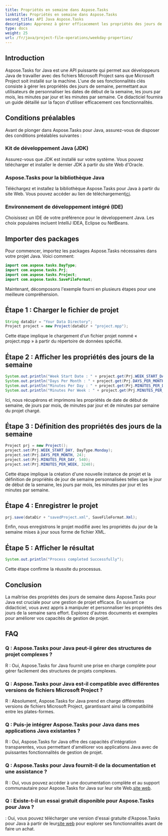 ```yaml
---
title: Propriétés en semaine dans Aspose.Tasks
linktitle: Propriétés en semaine dans Aspose.Tasks
second_title: API Java Aspose.Tasks
description: Apprenez à gérer efficacement les propriétés des jours de semaine dans Aspose.Tasks pour Java. Personnalisez facilement les dates de début de la semaine, les jours par mois et bien plus encore.
type: docs
weight: 25
url: /fr/java/project-file-operations/weekday-properties/
---
```

## Introduction
Aspose.Tasks for Java est une API puissante qui permet aux développeurs Java de travailler avec des fichiers Microsoft Project sans que Microsoft Project soit installé sur la machine. L'une de ses fonctionnalités clés consiste à gérer les propriétés des jours de semaine, permettant aux utilisateurs de personnaliser les dates de début de la semaine, les jours par mois, les minutes par jour et les minutes par semaine. Ce didacticiel fournira un guide détaillé sur la façon d'utiliser efficacement ces fonctionnalités.
## Conditions préalables
Avant de plonger dans Aspose.Tasks pour Java, assurez-vous de disposer des conditions préalables suivantes :
### Kit de développement Java (JDK)
Assurez-vous que JDK est installé sur votre système. Vous pouvez télécharger et installer le dernier JDK à partir du site Web d'Oracle.
### Aspose.Tasks pour la bibliothèque Java
 Téléchargez et installez la bibliothèque Aspose.Tasks pour Java à partir du site Web. Vous pouvez accéder au lien de téléchargement[ici](https://releases.aspose.com/tasks/java/).
### Environnement de développement intégré (IDE)
Choisissez un IDE de votre préférence pour le développement Java. Les choix populaires incluent IntelliJ IDEA, Eclipse ou NetBeans.
## Importer des packages
Pour commencer, importez les packages Aspose.Tasks nécessaires dans votre projet Java. Voici comment:

```java
import com.aspose.tasks.DayType;
import com.aspose.tasks.Prj;
import com.aspose.tasks.Project;
import com.aspose.tasks.SaveFileFormat;
```

Maintenant, décomposons l'exemple fourni en plusieurs étapes pour une meilleure compréhension.
## Étape 1 : Charger le fichier de projet
```java
String dataDir = "Your Data Directory";
Project project = new Project(dataDir + "project.mpp");
```
Cette étape implique le chargement d'un fichier projet nommé « project.mpp » à partir du répertoire de données spécifié.
## Étape 2 : Afficher les propriétés des jours de la semaine
```java
System.out.println("Week Start Date : " + project.get(Prj.WEEK_START_DAY).toString());
System.out.println("Days Per Month : " + project.get(Prj.DAYS_PER_MONTH).toString());
System.out.println("Minutes Per Day : " + project.get(Prj.MINUTES_PER_DAY).toString());
System.out.println("Minutes Per Week : " + project.get(Prj.MINUTES_PER_WEEK).toString());
```
Ici, nous récupérons et imprimons les propriétés de date de début de semaine, de jours par mois, de minutes par jour et de minutes par semaine du projet chargé.
## Étape 3 : Définition des propriétés des jours de la semaine
```java
Project prj = new Project();
project.set(Prj.WEEK_START_DAY, DayType.Monday);
project.set(Prj.DAYS_PER_MONTH, 24);
project.set(Prj.MINUTES_PER_DAY, 540);
project.set(Prj.MINUTES_PER_WEEK, 3240);
```
Cette étape implique la création d'une nouvelle instance de projet et la définition de propriétés de jour de semaine personnalisées telles que le jour de début de la semaine, les jours par mois, les minutes par jour et les minutes par semaine.
## Étape 4 : Enregistrer le projet
```java
prj.save(dataDir + "savedProject.xml", SaveFileFormat.Xml);
```
Enfin, nous enregistrons le projet modifié avec les propriétés du jour de la semaine mises à jour sous forme de fichier XML.
## Étape 5 : Afficher le résultat
```java
System.out.println("Process completed Successfully");
```
Cette étape confirme la réussite du processus.
## Conclusion
La maîtrise des propriétés des jours de semaine dans Aspose.Tasks pour Java est cruciale pour une gestion de projet efficace. En suivant ce didacticiel, vous avez appris à manipuler et personnaliser les propriétés des jours de la semaine sans effort. Explorez d'autres documents et exemples pour améliorer vos capacités de gestion de projet.
## FAQ
### Q : Aspose.Tasks pour Java peut-il gérer des structures de projet complexes ?
R : Oui, Aspose.Tasks for Java fournit une prise en charge complète pour gérer facilement des structures de projets complexes.
### Q : Aspose.Tasks pour Java est-il compatible avec différentes versions de fichiers Microsoft Project ?
R : Absolument, Aspose.Tasks for Java prend en charge différentes versions de fichiers Microsoft Project, garantissant ainsi la compatibilité entre les plates-formes.
### Q : Puis-je intégrer Aspose.Tasks pour Java dans mes applications Java existantes ?
R : Oui, Aspose.Tasks for Java offre des capacités d'intégration transparentes, vous permettant d'améliorer vos applications Java avec de puissantes fonctionnalités de gestion de projet.
### Q : Aspose.Tasks pour Java fournit-il de la documentation et une assistance ?
 R : Oui, vous pouvez accéder à une documentation complète et au support communautaire pour Aspose.Tasks for Java sur leur site Web.[site web](https://releases.aspose.com/).
### Q : Existe-t-il un essai gratuit disponible pour Aspose.Tasks pour Java ?
 : Oui, vous pouvez télécharger une version d'essai gratuite d'Aspose.Tasks pour Java à partir de leur[site web](https://reference.aspose.com/tasks/java/) pour explorer ses fonctionnalités avant de faire un achat.